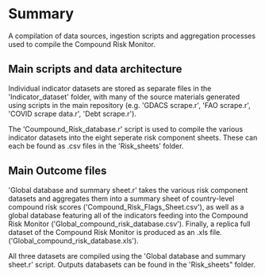 # Summary

A compilation of data sources, ingestion scripts and aggregation processes used to compile the Compound Risk Monitor.

## Main scripts and data architecture

Individual indicator datasets are stored as separate files in the 'Indicator_dataset' folder, with many of the source materials generated using scripts in the main repository (e.g. 'GDACS scrape.r', 'FAO scrape.r', 'COVID scrape data.r', 'Debt scrape.r'). 

The 'Coumpound_Risk_database.r' script is used to compile the various indicator datasets into the eight seperate risk component sheets. These can each be found as .csv files in the 'Risk_sheets' folder.

## Main Outcome files

'Global database and summary sheet.r' takes the various risk component datasets and aggregates them into a summary sheet of country-level compound risk scores ('Compound_Risk_Flags_Sheet.csv'), as well as a global database featuring all of the indicators feeding into the Compound Risk Monitor ('Global_compound_risk_database.csv'). Finally, a replica full dataset of the Compound Risk Monitor is produced as an .xls file. ('Global_compound_risk_database.xls').

 All three datasets are compiled using the 'Global database and summary sheet.r' script. Outputs databasets can be found in the 'Risk_sheets" folder. 



